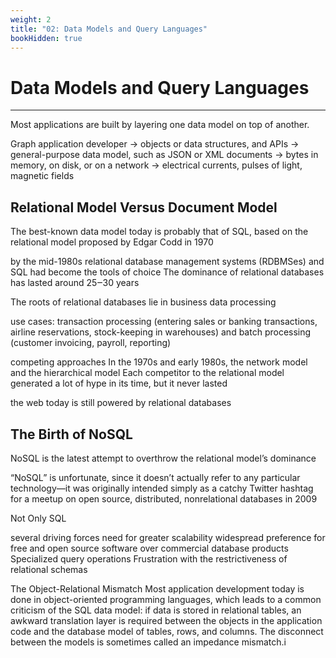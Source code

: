 ```yaml
---
weight: 2
title: "02: Data Models and Query Languages"
bookHidden: true
---
```


# Data Models and Query Languages
---

Most applications are built by layering one data model on top of another.

Graph
application developer -> objects or data structures, and APIs -> general-purpose data model, such as JSON or XML documents -> bytes in memory, on disk, or
on a network -> electrical currents, pulses of light, magnetic fields


## Relational Model Versus Document Model

The best-known data model today is probably that of SQL, based on the relational
model proposed by Edgar Codd in 1970

by the mid-1980s
relational database management systems (RDBMSes) and SQL had become the tools
of choice
The dominance of relational databases has lasted around 25‒30 years

The roots of relational databases lie in business data processing

use cases:
transaction processing (entering sales or banking transactions,
airline reservations, stock-keeping in warehouses) and batch processing (customer
invoicing, payroll, reporting)


competing approaches
In the 1970s and early 1980s, the network model and the hierarchical model
Each competitor to
the relational model generated a lot of hype in its time, but it never lasted

the web today is still powered by
relational databases


## The Birth of NoSQL

NoSQL is the latest attempt to overthrow the relational model’s
dominance

“NoSQL” is unfortunate, since it doesn’t actually refer to any
particular technology—it was originally intended simply as a catchy Twitter hashtag
for a meetup on open source, distributed, nonrelational databases in 2009

Not Only SQL


several driving forces
need for greater scalability
widespread preference for free and open source software over commercial
database products
Specialized query operations
Frustration with the restrictiveness of relational schemas



The Object-Relational Mismatch
Most application development today is done in object-oriented programming languages,
which leads to a common criticism of the SQL data model: if data is stored in
relational tables, an awkward translation layer is required between the objects in the application code and the database model of tables, rows, and columns. The disconnect
between the models is sometimes called an impedance mismatch.i


